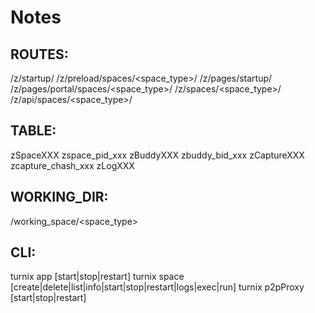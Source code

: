 # Notes



## ROUTES:
 /z/startup/
 /z/preload/spaces/<space_type>/
 /z/pages/startup/
 /z/pages/portal/spaces/<space_type>/
 /z/spaces/<space_type>/
 /z/api/spaces/<space_type>/
## TABLE:
 zSpaceXXX
 zspace_pid_xxx
 zBuddyXXX
 zbuddy_bid_xxx
 zCaptureXXX
 zcapture_chash_xxx
 zLogXXX
## WORKING_DIR:
 /working_space/<space_type>
## CLI:
 turnix app [start|stop|restart]
 turnix space [create|delete|list|info|start|stop|restart|logs|exec|run]
 turnix p2pProxy [start|stop|restart]



